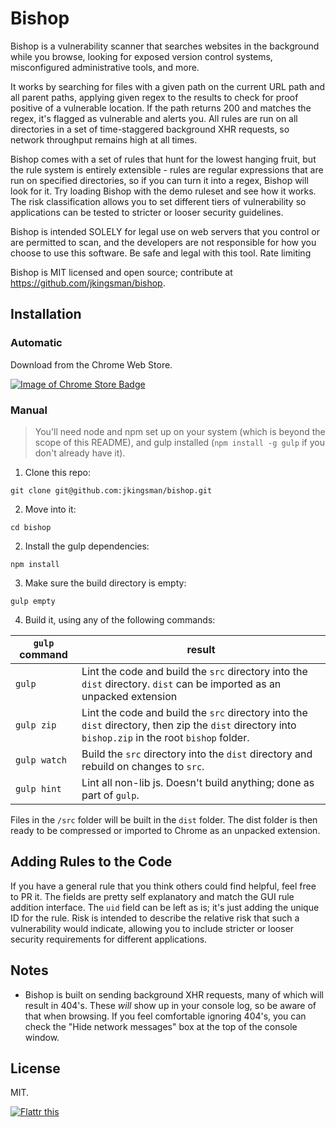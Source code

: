 # Bishop
Bishop is a vulnerability scanner that searches websites in the background while you browse, looking for exposed version control systems, misconfigured administrative tools, and more.

It works by searching for files with a given path on the current URL path and all parent paths, applying given regex to the results to check for proof positive of a vulnerable location. If the path returns 200 and matches the regex, it's flagged as vulnerable and alerts you. All rules are run on all directories in a set of time-staggered background XHR requests, so network throughput remains high at all times.

Bishop comes with a set of rules that hunt for the lowest hanging fruit, but the rule system is entirely extensible - rules are regular expressions that are run on specified directories, so if you can turn it into a regex, Bishop will look for it. Try loading Bishop with the demo ruleset and see how it works. The risk classification allows you to set different tiers of vulnerability so applications can be tested to stricter or looser security guidelines.

Bishop is intended SOLELY for legal use on web servers that you control or are permitted to scan, and the developers are not responsible for how you choose to use this software. Be safe and legal with this tool. Rate limiting 

Bishop is MIT licensed and open source; contribute at https://github.com/jkingsman/bishop.

## Installation

### Automatic
Download from the Chrome Web Store.

[![Image of Chrome Store Badge](https://developer.chrome.com/webstore/images/ChromeWebStore_Badge_v2_340x96.png)](https://chrome.google.com/webstore/detail/cbkdeoaaclnbidadjimofnhpbfhjakoe)

### Manual


> You'll need node and npm set up on your system (which is beyond the scope of this README), and gulp installed (`npm install -g gulp` if you don't already have it).

1. Clone this repo:

  `git clone git@github.com:jkingsman/bishop.git`

2. Move into it:

  `cd bishop`

2. Install the gulp dependencies:

  `npm install`

3. Make sure the build directory is empty:

  `gulp empty`

4. Build it, using any of the following commands:

| `gulp` command  | result |
| ------------- | ------------- |
| `gulp`  | Lint the code and build the `src` directory into the `dist` directory. `dist` can be imported as an unpacked extension  |
| `gulp zip`  | Lint the code and build the `src` directory into the `dist` directory, then zip the `dist` directory into `bishop.zip` in the root `bishop` folder.  |
| `gulp watch`  | Build the `src` directory into the `dist` directory and rebuild on changes to `src`.  |
| `gulp hint`  | Lint all non-lib js. Doesn't build anything; done as part of `gulp`.  |


Files in the `/src` folder will be built in the `dist` folder. The dist folder is then ready to be compressed or imported to Chrome as an unpacked extension.

## Adding Rules to the Code
If you have a general rule that you think others could find helpful, feel free to PR it. The fields are pretty self explanatory and match the GUI rule addition interface. The `uid` field can be left as is; it's just adding the unique ID for the rule. Risk is intended to describe the relative risk that such a vulnerability would indicate, allowing you to include stricter or looser security requirements for different applications.

## Notes
- Bishop is built on sending background XHR requests, many of which will result in 404's. These *will* show up in your console log, so be aware of that when browsing. If you feel comfortable ignoring 404's, you can check the "Hide network messages" box at the top of the console window.

## License
MIT.

[![Flattr this](http://api.flattr.com/button/flattr-badge-large.png)](https://flattr.com/submit/auto?user_id=jkingsman&amp;url=https%3A%2F%2Fgithub.com%2Fjkingsman%2Fbishop) 
